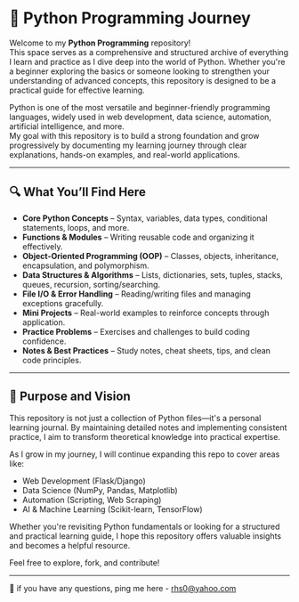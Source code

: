 # 📘 Python Programming Journey

Welcome to my **Python Programming** repository!  
This space serves as a comprehensive and structured archive of everything I learn and practice as I dive deep into the world of Python. Whether you're a beginner exploring the basics or someone looking to strengthen your understanding of advanced concepts, this repository is designed to be a practical guide for effective learning.

Python is one of the most versatile and beginner-friendly programming languages, widely used in web development, data science, automation, artificial intelligence, and more.  
My goal with this repository is to build a strong foundation and grow progressively by documenting my learning journey through clear explanations, hands-on examples, and real-world applications.

---

## 🔍 What You’ll Find Here

- **Core Python Concepts** – Syntax, variables, data types, conditional statements, loops, and more.
- **Functions & Modules** – Writing reusable code and organizing it effectively.
- **Object-Oriented Programming (OOP)** – Classes, objects, inheritance, encapsulation, and polymorphism.
- **Data Structures & Algorithms** – Lists, dictionaries, sets, tuples, stacks, queues, recursion, sorting/searching.
- **File I/O & Error Handling** – Reading/writing files and managing exceptions gracefully.
- **Mini Projects** – Real-world examples to reinforce concepts through application.
- **Practice Problems** – Exercises and challenges to build coding confidence.
- **Notes & Best Practices** – Study notes, cheat sheets, tips, and clean code principles.

---

## 🎯 Purpose and Vision

This repository is not just a collection of Python files—it's a personal learning journal. By maintaining detailed notes and implementing consistent practice, I aim to transform theoretical knowledge into practical expertise.

As I grow in my journey, I will continue expanding this repo to cover areas like:

- Web Development (Flask/Django)
- Data Science (NumPy, Pandas, Matplotlib)
- Automation (Scripting, Web Scraping)
- AI & Machine Learning (Scikit-learn, TensorFlow)

Whether you're revisiting Python fundamentals or looking for a structured and practical learning guide, I hope this repository offers valuable insights and becomes a helpful resource.

Feel free to explore, fork, and contribute!

---

🧠 if you have any questions, ping me here - rhs0@yahoo.com
